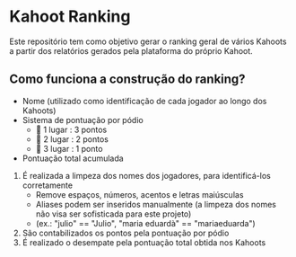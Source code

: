 # Kahoot Ranking

Este repositório tem como objetivo gerar o ranking geral de vários Kahoots a partir dos relatórios gerados pela plataforma do próprio Kahoot.

## Como funciona a construção do ranking?
- Nome (utilizado como identificação de cada jogador ao longo dos Kahoots)
- Sistema de pontuação por pódio
  - 🥇 1 lugar : 3 pontos
  - 🥈 2 lugar : 2 pontos
  - 🥉 3 lugar : 1 ponto
- Pontuação total acumulada

1. É realizada a limpeza dos nomes dos jogadores, para identificá-los corretamente
    - Remove espaços, números, acentos e letras maiúsculas
    - Aliases podem ser inseridos manualmente (a limpeza dos nomes não visa ser sofisticada para este projeto)
    - (ex.: "julio" == "Julio", "maria eduardà" == "mariaeduarda")
2. São contabilizados os pontos pela pontuação por pódio
3. É realizado o desempate pela pontuação total obtida nos Kahoots
